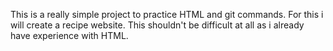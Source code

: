 This is a really simple project to practice HTML and git commands.
For this i will create a recipe website. This shouldn't be difficult at all as i already have experience with HTML. 
